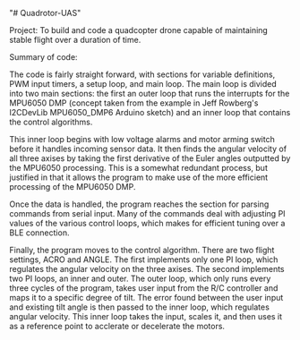 "# Quadrotor-UAS" 

Project: To build and code a quadcopter drone capable of maintaining stable flight over a duration of time.

Summary of code:

The code is fairly straight forward, with sections for variable definitions, PWM input timers, a setup loop, and main loop. The main loop is divided into two main sections: the first an outer loop that runs the interrupts for the MPU6050 DMP (concept taken from the example in Jeff Rowberg's I2CDevLib MPU6050_DMP6 Arduino sketch) and an inner loop that contains the control algorithms. 

This inner loop begins with low voltage alarms and motor arming switch before it handles incoming sensor data. It then finds the angular velocity of all three axises by taking the first derivative of the Euler angles outputted by the MPU6050 processing. This is a somewhat redundant process, but justified in that it allows the program to make use of the more efficient processing of the MPU6050 DMP.

Once the data is handled, the program reaches the section for parsing commands from serial input. Many of the commands deal with adjusting PI values of the various control loops, which makes for efficient tuning over a BLE connection.

Finally, the program moves to the control algorithm. There are two flight settings, ACRO and ANGLE. The first implements only one PI loop, which regulates the angular velocity on the three axises. The second implements two PI loops, an inner and outer. The outer loop, which only runs every three cycles of the program, takes user input from the R/C controller and maps it to a specific degree of tilt. The error found between the user input and existing tilt angle is then passed to the inner loop, which regulates angular velocity. This inner loop takes the input, scales it, and then uses it as a reference point to acclerate or decelerate the motors. 
